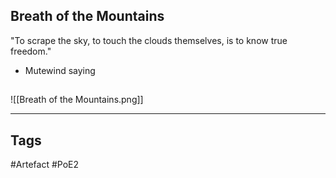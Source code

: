 ## Breath of the Mountains
"To scrape the sky,
to touch the clouds themselves,
is to know true freedom."
- Mutewind saying
##
![[Breath of the Mountains.png]]

---
## Tags
#Artefact
#PoE2